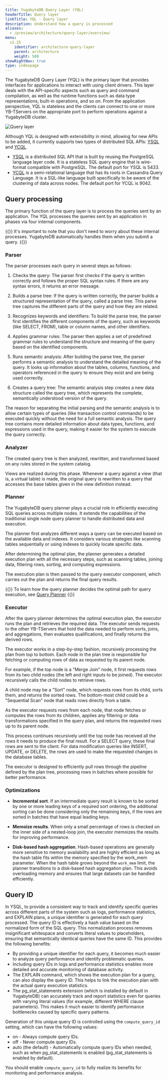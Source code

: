 ```yaml
---
title: YugabyteDB Query Layer (YQL)
headerTitle: Query layer
linkTitle: YQL - Query layer
description: Understand how a query is processed
aliases:
  - /preview/architecture/query-layer/overview/
menu:
  v2.25
    identifier: architecture-query-layer
    parent: architecture
    weight: 500
showRightNav: true
type: indexpage
---
```



The YugabyteDB Query Layer (YQL) is the primary layer that provides interfaces for applications to interact with using client drivers. This layer deals with the API-specific aspects such as query and command compilation, as well as the runtime functions such as data type representations, built-in operations, and so on. From the application perspective, YQL is stateless and the clients can connect to one or more YB-TServers on the appropriate port to perform operations against a YugabyteDB cluster.

![Query layer](/images/architecture/query_layer.png)

Although YQL is designed with extensibility in mind, allowing for new APIs to be added, it currently supports two types of distributed SQL APIs: [YSQL](../../api/ysql/) and [YCQL](../../api/ycql/).

- [YSQL](../../api/ysql/) is a distributed SQL API that is built by reusing the PostgreSQL language layer code. It is a stateless SQL query engine that is wire-format compatible with PostgreSQL. The default port for YSQL is 5433.
- [YCQL](../../api/ycql/) is a semi-relational language that has its roots in Cassandra Query Language. It is a SQL-like language built specifically to be aware of the clustering of data across nodes. The default port for YCQL is 9042.

## Query processing

The primary function of the query layer is to process the queries sent by an application. The YQL processes the queries sent by an application in phases via four internal components.

{{<tip>}}
It's important to note that you don't need to worry about these internal processes. YugabyteDB automatically handles them when you submit a query.
{{</tip>}}

### Parser

The parser processes each query in several steps as follows:

1. Checks the query: The parser first checks if the query is written correctly and follows the proper SQL syntax rules. If there are any syntax errors, it returns an error message.

1. Builds a parse tree: If the query is written correctly, the parser builds a structured representation of the query, called a parse tree. This parse tree captures the different parts of the query and how they are related.

1. Recognizes keywords and identifiers: To build the parse tree, the parser first identifies the different components of the query, such as keywords (like SELECT, FROM), table or column names, and other identifiers.

1. Applies grammar rules: The parser then applies a set of predefined grammar rules to understand the structure and meaning of the query based on the identified components.

1. Runs semantic analysis: After building the parse tree, the parser performs a semantic analysis to understand the detailed meaning of the query. It looks up information about the tables, columns, functions, and operators referenced in the query to ensure they exist and are being used correctly.

1. Creates a query tree: The semantic analysis step creates a new data structure called the query tree, which represents the complete, semantically understood version of the query.

The reason for separating the initial parsing and the semantic analysis is to allow certain types of queries (like transaction control commands) to be executed quickly without the need for a full semantic analysis. The query tree contains more detailed information about data types, functions, and expressions used in the query, making it easier for the system to execute the query correctly.

### Analyzer

The created query tree is then analyzed, rewritten, and transformed based on any rules stored in the system catalog.

Views are realized during this phase. Whenever a query against a view (that is, a virtual table) is made, the original query is rewritten to a query that accesses the base tables given in the view definition instead.

### Planner

The YugabyteDB query planner plays a crucial role in efficiently executing SQL queries across multiple nodes. It extends the capabilities of the traditional single node query planner to handle distributed data and execution.

The planner first analyzes different ways a query can be executed based on the available data and indexes. It considers various strategies like scanning tables sequentially or using indexes to quickly locate specific data.

After determining the optimal plan, the planner generates a detailed execution plan with all the necessary steps, such as scanning tables, joining data, filtering rows, sorting, and computing expressions.

The execution plan is then passed to the query executor component, which carries out the plan and returns the final query results.

{{<lead link="./planner-optimizer/">}}
To learn how the query planner decides the optimal path for query execution, see [Query Planner](./planner-optimizer/)
{{</lead>}}

### Executor

After the query planner determines the optimal execution plan, the executor runs the plan and retrieves the required data. The executor sends requests to the other YB-TServers that hold the data needed to perform sorts, joins, and aggregations, then evaluates qualifications, and finally returns the derived rows.

The executor works in a step-by-step fashion, recursively processing the plan from top to bottom. Each node in the plan tree is responsible for fetching or computing rows of data as requested by its parent node.

For example, if the top node is a "Merge Join" node, it first requests rows from its two child nodes (the left and right inputs to be joined). The executor recursively calls the child nodes to retrieve rows.

A child node may be a "Sort" node, which requests rows from its child, sorts them, and returns the sorted rows. The bottom-most child could be a "Sequential Scan" node that reads rows directly from a table.

As the executor requests rows from each node, that node fetches or computes the rows from its children, applies any filtering or data transformations specified in the query plan, and returns the requested rows up to its parent node.

This process continues recursively until the top node has received all the rows it needs to produce the final result. For a SELECT query, these final rows are sent to the client. For data modification queries like INSERT, UPDATE, or DELETE, the rows are used to make the requested changes in the database tables.

The executor is designed to efficiently pull rows through the pipeline defined by the plan tree, processing rows in batches where possible for better performance.

### Optimizations

- **Incremental sort**. If an intermediate query result is known to be sorted by one or more leading keys of a required sort ordering, the additional sorting can be done considering only the remaining keys, if the rows are sorted in batches that have equal leading keys.

- **Memoize results**. When only a small percentage of rows is checked on the inner side of a nested-loop join, the executor memoizes the results for improving performance.

- **Disk-based hash aggregation**. Hash-based operations are generally more sensitive to memory availability and are highly efficient as long as the hash table fits within the memory specified by the work_mem parameter. When the hash table grows beyond the `work_mem` limit, the planner transitions to a disk-based hash aggregation plan. This avoids overloading memory and ensures that large datasets can be handled efficiently.

## Query ID

In YSQL, to provide a consistent way to track and identify specific queries across different parts of the system such as logs, performance statistics, and EXPLAIN plans, a unique identifier is generated for each query processed. The query ID is effectively a hash value based on the normalized form of the SQL query. This normalization process removes insignificant whitespace and converts literal values to placeholders, ensuring that semantically identical queries have the same ID. This provides the following benefits:

- By providing a unique identifier for each query, it becomes much easier to analyze query performance and identify problematic queries.
- Including query IDs in logs and performance statistics enables more detailed and accurate monitoring of database activity.
- The EXPLAIN command, which shows the execution plan for a query, can also display the query ID. This helps to link the execution plan with the actual query execution statistics.
- The pg_stat_statements extension (which is installed by default in YugabyteDB) can accurately track and report statistics even for queries with varying literal values (for example, different WHERE clause parameters). This makes it much easier to identify performance bottlenecks caused by specific query patterns.

Generation of this unique query ID is controlled using the `compute_query_id` setting, which can have the following values:

- on - Always compute query IDs.
- off - Never compute query IDs.
- auto (the default) - Automatically compute query IDs when needed, such as when pg_stat_statements is enabled (pg_stat_statements is enabled by default).

You should enable `compute_query_id` to fully realize its benefits for monitoring and performance analysis.
